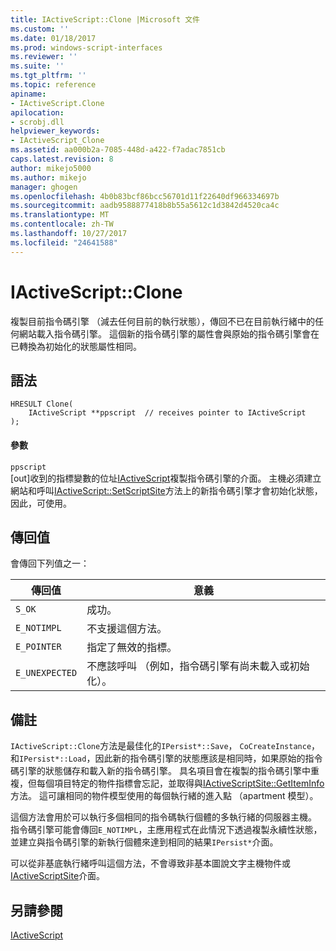 ```yaml
---
title: IActiveScript::Clone |Microsoft 文件
ms.custom: ''
ms.date: 01/18/2017
ms.prod: windows-script-interfaces
ms.reviewer: ''
ms.suite: ''
ms.tgt_pltfrm: ''
ms.topic: reference
apiname:
- IActiveScript.Clone
apilocation:
- scrobj.dll
helpviewer_keywords:
- IActiveScript_Clone
ms.assetid: aa000b2a-7085-448d-a422-f7adac7851cb
caps.latest.revision: 8
author: mikejo5000
ms.author: mikejo
manager: ghogen
ms.openlocfilehash: 4b0b83bcf86bcc56701d11f22640df966334697b
ms.sourcegitcommit: aadb9588877418b8b55a5612c1d3842d4520ca4c
ms.translationtype: MT
ms.contentlocale: zh-TW
ms.lasthandoff: 10/27/2017
ms.locfileid: "24641588"
---
```

# <a name="iactivescriptclone"></a>IActiveScript::Clone
複製目前指令碼引擎 （減去任何目前的執行狀態），傳回不已在目前執行緒中的任何網站載入指令碼引擎。 這個新的指令碼引擎的屬性會與原始的指令碼引擎會在已轉換為初始化的狀態屬性相同。  
  
## <a name="syntax"></a>語法  
  
```  
HRESULT Clone(  
    IActiveScript **ppscript  // receives pointer to IActiveScript  
);  
```  
  
#### <a name="parameters"></a>參數  
 `ppscript`  
 [out]收到的指標變數的位址[IActiveScript](../../winscript/reference/iactivescript.md)複製指令碼引擎的介面。 主機必須建立網站和呼叫[IActiveScript::SetScriptSite](../../winscript/reference/iactivescript-setscriptsite.md)方法上的新指令碼引擎才會初始化狀態，因此，可使用。  
  
## <a name="return-value"></a>傳回值  
 會傳回下列值之一：  
  
|傳回值|意義|  
|------------------|-------------|  
|`S_OK`|成功。|  
|`E_NOTIMPL`|不支援這個方法。|  
|`E_POINTER`|指定了無效的指標。|  
|`E_UNEXPECTED`|不應該呼叫 （例如，指令碼引擎有尚未載入或初始化）。|  
  
## <a name="remarks"></a>備註  
 `IActiveScript::Clone`方法是最佳化的`IPersist*::Save`， `CoCreateInstance`，和`IPersist*::Load`，因此新的指令碼引擎的狀態應該是相同時，如果原始的指令碼引擎的狀態儲存和載入新的指令碼引擎。 具名項目會在複製的指令碼引擎中重複，但每個項目特定的物件指標會忘記，並取得與[IActiveScriptSite::GetItemInfo](../../winscript/reference/iactivescriptsite-getiteminfo.md)方法。 這可讓相同的物件模型使用的每個執行緒的進入點 （apartment 模型）。  
  
 這個方法會用於可以執行多個相同的指令碼執行個體的多執行緒的伺服器主機。 指令碼引擎可能會傳回`E_NOTIMPL`，主應用程式在此情況下透過複製永續性狀態，並建立與指令碼引擎的新執行個體來達到相同的結果`IPersist*`介面。  
  
 可以從非基底執行緒呼叫這個方法，不會導致非基本圖說文字主機物件或[IActiveScriptSite](../../winscript/reference/iactivescriptsite.md)介面。  
  
## <a name="see-also"></a>另請參閱  
 [IActiveScript](../../winscript/reference/iactivescript.md)